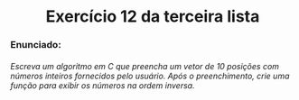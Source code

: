 <h1 align="center">Exercício 12 da terceira lista </h1>

<h3>Enunciado:</h3>
<h6>Escreva um algoritmo em C que preencha um vetor de 10 posições com números inteiros fornecidos pelo usuário. Após o preenchimento, crie uma função para exibir os números na ordem inversa.</h6>
